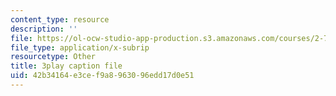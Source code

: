 ```yaml
---
content_type: resource
description: ''
file: https://ol-ocw-studio-app-production.s3.amazonaws.com/courses/2-71-optics-spring-2009/42b34164e3cef9a8963096edd17d0e51_IYBYmOVmICg.srt
file_type: application/x-subrip
resourcetype: Other
title: 3play caption file
uid: 42b34164-e3ce-f9a8-9630-96edd17d0e51
---
```

